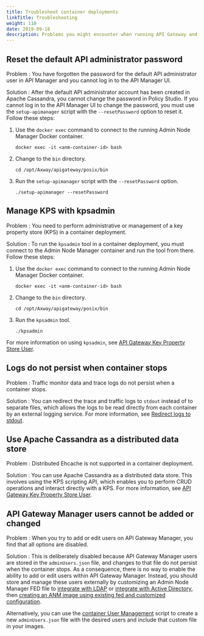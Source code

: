```yaml
---
title: Troubleshoot container deployments
linkTitle: Troubleshooting
weight: 110
date: 2019-09-18
description: Problems you might encounter when running API Gateway and API Manager in Docker containers, and possible solutions. 
---
```


## Reset the default API administrator password

Problem
: You have forgotten the password for the default API administrator user in API Manager and you cannot log in to the API Manager UI.

Solution
: After the default API administrator account has been created in Apache Cassandra, you cannot change the password in Policy Studio. If you cannot log in to the API Manager UI to change the password, you must use the `setup-apimanager` script with the `--resetPassword` option to reset it. Follow these steps:

1. Use the `docker exec` command to connect to the running Admin Node Manager Docker container.

    ```none
    docker exec -it <anm-container-id> bash
    ```

2. Change to the `bin` directory.

    ```none
    cd /opt/Axway/apigateway/posix/bin
    ```

3. Run the `setup-apimanager` script with the `--resetPassword` option.

    ```none
    ./setup-apimanager --resetPassword
    ```

## Manage KPS with kpsadmin

Problem
: You need to perform administrative or management of a key property store (KPS) in a container deployment.

Solution
: To run the `kpsadmin` tool in a container deployment, you must connect to the Admin Node Manager container and run the tool from there. Follow these steps:

1. Use the `docker exec` command to connect to the running Admin Node Manager Docker container.

    ```none
    docker exec -it <anm-container-id> bash
    ```

2. Change to the `bin` directory.

    ```none
    cd /opt/Axway/apigateway/posix/bin
    ```

3. Run the `kpsadmin` tool.

    ```none
    ./kpsadmin
    ```

For more information on using `kpsadmin`, see [API Gateway Key Property Store User](/docs/apim_policydev/apigw_kps/).

## Logs do not persist when container stops

Problem
: Traffic monitor data and trace logs do not persist when a container stops.

Solution
: You can redirect the trace and traffic logs to `stdout` instead of to separate files, which allows the logs to be read directly from each container by an external logging service. For more information, see [Redirect logs to stdout](/docs/apim_installation/apigw_containers/configure_log_streaming/).

## Use Apache Cassandra as a distributed data store

Problem
: Distributed Ehcache is not supported in a container deployment.

Solution
: You can use Apache Cassandra as a distributed data store. This involves using the KPS scripting API, which enables you to perform CRUD operations and interact directly with a KPS. For more information, see [API Gateway Key Property Store User](/docs/apim_policydev/apigw_kps/).

## API Gateway Manager users cannot be added or changed

Problem
: When you try to add or edit users on API Gateway Manager, you find that all options are disabled.

Solution
: This is deliberately disabled because API Gateway Manager users are stored in the `adminUsers.json` file, and changes to that file do not persist when the container stops. As a consequence, there is no way to enable the ability to add or edit users within API Gateway Manager. Instead, you should store and manage these users externally by customizing an Admin Node Manager FED file to [integrate with LDAP](/docs/apim_administration/apigtw_admin/general_rbac_openldap) or [integrate with Active Directory](/docs/apim_administration/apigtw_admin/general_rbac_ad_ldap), then [creating an ANM image using existing fed and customized configuration](/docs/apim_installation/apigw_containers/deployment_flows/custom_image_deployment/docker_script_anmimage/index.html).

Alternatively, you can use the [container User Management](https://github.com/Axway-API-Management-Plus/emt-user-management) script to create a new `adminUsers.json` file with the desired users and include that custom file in your images.
